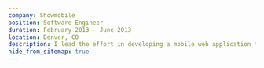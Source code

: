 ```yaml
---
company: Showmobile
position: Software Engineer
duration: February 2013 - June 2013
location: Denver, CO
description: I lead the effort in developing a mobile web application that mimicked the iOS application in all aspects. I used test driven development, conducted code reviews, and used agile development practices to deliver features in a rapid iterative pattern.
hide_from_sitemap: true
---
```

